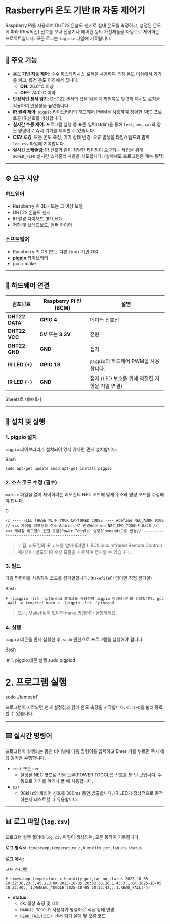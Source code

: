 # RasberryPi 온도 기반 IR 자동 제어기

Raspberry Pi를 사용하여 DHT22 온습도 센서로 실내 온도를 측정하고, 설정된 온도에 따라 IR(적외선) 신호를 보내 선풍기나 에어컨 등의 가전제품을 자동으로 제어하는 프로젝트입니다. 모든 로그는 `log.csv` 파일에 기록됩니다.

---

## 📝 주요 기능

- **온도 기반 자동 제어**: 순수 히스테리시스 로직을 사용하여 특정 온도 이상에서 기기를 켜고, 특정 온도 이하에서 끕니다.
    - **ON**: 26.0°C 이상
    - **OFF**: 24.0°C 이하
- **안정적인 센서 읽기**: DHT22 센서의 값을 읽을 때 타임아웃 및 3회 재시도 로직을 적용하여 안정성을 높였습니다.
- **IR 원격 제어**: `pigpio` 라이브러리의 하드웨어 PWM을 사용하여 정확한 NEC 프로토콜 IR 신호를 생성합니다.
- **실시간 수동 제어**: 프로그램 실행 중 표준 입력(stdin)을 통해 `test`, `nec`, `car`와 같은 명령어로 즉시 기기를 제어할 수 있습니다.
- **CSV 로깅**: 모든 온도 측정, 기기 상태 변경, 오류 발생을 타임스탬프와 함께 `log.csv` 파일에 기록합니다.
- **실시간 스케줄링**: IR 신호와 같이 정밀한 타이밍이 요구되는 작업을 위해 `SCHED_FIFO` 실시간 스케줄러 사용을 시도합니다. (실패해도 프로그램은 계속 동작)

---

## ⚙️ 요구 사양

### 하드웨어

- Raspberry Pi 3B+ 또는 그 이상 모델
- DHT22 온습도 센서
- IR 발광 다이오드 (IR LED)
- 저항 및 브레드보드, 점퍼 와이어

### 소프트웨어

- Raspberry Pi OS (또는 다른 Linux 기반 OS)
- **pigpio** 라이브러리
- gcc / make

---

## 🔌 하드웨어 연결

| 컴포넌트 | Raspberry Pi 핀 (BCM) | 설명 |
| --- | --- | --- |
| **DHT22 DATA** | **GPIO 4** | 데이터 신호선 |
| **DHT22 VCC** | **5V** 또는 **3.3V** | 전원 |
| **DHT22 GND** | **GND** | 접지 |
| **IR LED (+)** | **GPIO 18** | `pigpio`의 하드웨어 PWM을 사용합니다. |
| **IR LED (-)** | **GND** | 접지 (LED 보호를 위해 적절한 저항을 직렬 연결) |

Sheets로 내보내기

---

## 🚀 설치 및 실행

### 1. pigpio 설치

`pigpio` 라이브러리가 설치되어 있지 않다면 먼저 설치합니다.

Bash

`sudo apt-get update
sudo apt-get install pigpio`

### 2. 소스 코드 수정 (필수)

`main.c` 파일을 열어 제어하려는 리모컨의 NEC 코드에 맞게 주소와 명령 코드를 수정해야 합니다.

C

`// ---- FILL THESE WITH YOUR CAPTURED CODES ----
#define NEC_ADDR 0x00       // <<< 제어할 리모컨의 주소(Address)로 변경#define NEC_CMD_TOGGLE 0x45 // <<< 제어할 리모컨의 전원 토글(Power Toggle) 명령(Command)으로 변경// ---------------------------------------------`

> 💡 팁: 리모컨의 IR 코드를 알아내려면 LIRC(Linux Infrared Remote Control) 패키지나 별도의 IR 수신 모듈을 사용하여 캡처할 수 있습니다.
> 

### 3. 빌드

다음 명령어를 사용하여 코드를 컴파일합니다. (`Makefile`이 없다면 직접 컴파일)

Bash

`# -lpigpio -lrt -lpthread 플래그를 사용하여 pigpio 라이브러리와 링크합니다.
gcc -Wall -o tempctrl main.c -lpigpio -lrt -lpthread`

> 또는, Makefile이 있다면 make 명령어만 실행하세요.
> 

### 4. 실행

`pigpio` 데몬을 먼저 실행한 후, `sudo` 권한으로 프로그램을 실행해야 합니다.

Bash

`# 1. pigpio 데몬 실행
sudo pigpiod

# 2. 프로그램 실행
sudo ./tempctrl`

프로그램이 시작되면 현재 설정값과 함께 온도 측정을 시작합니다. `Ctrl+C`를 눌러 종료할 수 있습니다.

---

## ⌨️ 실시간 명령어

프로그램이 실행되는 동안 터미널에 다음 명령어를 입력하고 Enter 키를 누르면 즉시 해당 동작을 수행합니다.

- `test` 또는 `nec`
    - 설정된 NEC 코드로 전원 토글(POWER TOGGLE) 신호를 한 번 보냅니다. 수동으로 기기를 켜거나 끌 때 사용합니다.
- `car`
    - 38kHz의 캐리어 신호를 300ms 동안 방출합니다. IR LED가 정상적으로 동작하는지 테스트할 때 유용합니다.

---

## 📊 로그 파일 (`log.csv`)

프로그램 실행 폴더에 `log.csv` 파일이 생성되며, 모든 동작이 기록됩니다.

**로그 형식:**`# timestamp,temperature_c,humidity_pct,fan_on,status`

**로그 예시:**

코드 스니펫

`# timestamp,temperature_c,humidity_pct,fan_on,status
2025-10-05 20:32:36,23.5,45.1,0,OK
2025-10-05 20:32:38,26.1,45.3,1,OK
2025-10-05 20:32:40,,,1,MANUAL_TOGGLE
2025-10-05 20:32:42,,,1,READ_FAIL(-4)`

- **status**:
    - `OK`: 정상 측정 및 제어
    - `MANUAL_TOGGLE`: 사용자가 명령어로 직접 상태 변경
    - `READ_FAIL(코드)`: 센서 읽기 실패 및 오류 코드
